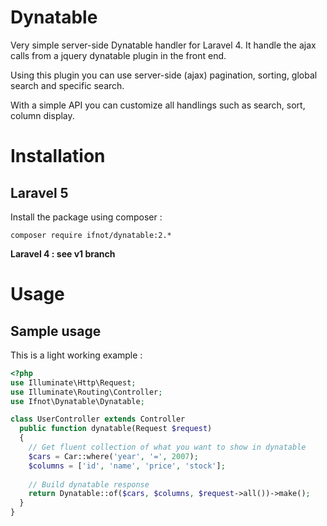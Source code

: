 # Dynatable
Very simple server-side Dynatable handler for Laravel 4. It handle the ajax calls from a jquery dynatable plugin in the front end.

Using this plugin you can use server-side (ajax) pagination, sorting, global search and specific search.

With a simple API you can customize all handlings such as search, sort, column display.

# Installation

## Laravel 5

Install the package using composer :

    composer require ifnot/dynatable:2.*

**Laravel 4 : see v1 branch**

# Usage

## Sample usage

This is a light working example :

```php
<?php
use Illuminate\Http\Request;
use Illuminate\Routing\Controller;
use Ifnot\Dynatable\Dynatable;

class UserController extends Controller
  public function dynatable(Request $request)
  {
    // Get fluent collection of what you want to show in dynatable
    $cars = Car::where('year', '=', 2007);
    $columns = ['id', 'name', 'price', 'stock'];
    
    // Build dynatable response
    return Dynatable::of($cars, $columns, $request->all())->make();
  }
}
```

